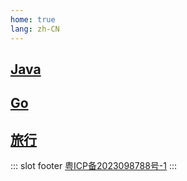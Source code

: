 ```yaml
---
home: true
lang: zh-CN
---
```


## [Java](/java/)

## [Go](/go/)

## [旅行](/travel/)

::: slot footer
[粤ICP备2023098788号-1](https://beian.miit.gov.cn/)
:::
